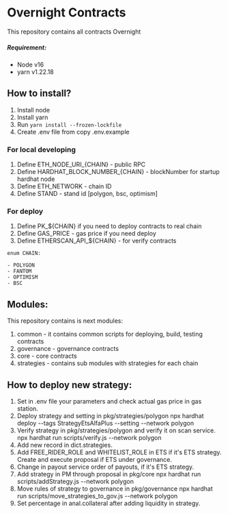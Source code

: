 # Overnight Contracts

This repository contains all contracts Overnight

##### Requirement:

- Node v16
- yarn v1.22.18

## How to install?

1. Install node 
2. Install yarn
3. Run `yarn install --frozen-lockfile`
4. Create .env file from copy .env.example

### For local developing

1. Define ETH_NODE_URI_{CHAIN} - public RPC
2. Define HARDHAT_BLOCK_NUMBER_{CHAIN} - blockNumber for startup hardhat node
3. Define ETH_NETWORK - chain ID 
4. Define STAND - stand id [polygon, bsc, optimism]

### For deploy

1. Define PK_${CHAIN} if you need to deploy contracts to real chain
2. Define GAS_PRICE - gas price if you need deploy
3. Define ETHERSCAN_API_${CHAIN} - for verify contracts

 
```
enum CHAIN:

- POLYGON
- FANTOM
- OPTIMISM
- BSC

```


## Modules:

This repository contains is next modules:

1) common - it contains common scripts for deploying, build, testing contracts
2) governance - governance contracts
3) core - core contracts 
4) strategies - contains sub modules with strategies for each chain

## How to deploy new strategy:

1. Set in .env file your parameters and check actual gas price in gas station.
2. Deploy strategy and setting in pkg/strategies/polygon
   npx hardhat deploy --tags StrategyEtsAlfaPlus --setting --network polygon
3. Verify strategy in pkg/strategies/polygon and verify it on scan service.
   npx hardhat run scripts/verify.js --network polygon
4. Add new record in dict.strategies.
5. Add FREE_RIDER_ROLE and WHITELIST_ROLE in ETS if it's ETS strategy. Create and execute proposal if ETS under governance.
6. Change in payout service order of payouts, if it's ETS strategy.
7. Add strategy in PM through proposal in pkg/core
   npx hardhat run scripts/addStrategy.js --network polygon
8. Move rules of strategy to governance in pkg/governance
   npx hardhat run scripts/move_strategies_to_gov.js --network polygon
9. Set percentage in anal.collateral after adding liquidity in strategy.

